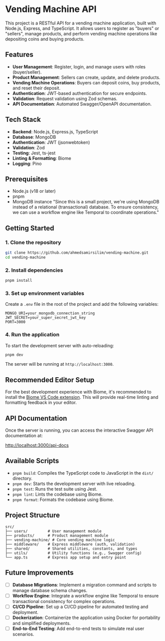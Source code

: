 # Vending Machine API

This project is a RESTful API for a vending machine application, built with Node.js, Express, and TypeScript. It allows users to register as "buyers" or "sellers", manage products, and perform vending machine operations like depositing coins and buying products.

## Features

- **User Management**: Register, login, and manage users with roles (buyer/seller).
- **Product Management**: Sellers can create, update, and delete products.
- **Vending Machine Operations**: Buyers can deposit coins, buy products, and reset their deposit.
- **Authentication**: JWT-based authentication for secure endpoints.
- **Validation**: Request validation using Zod schemas.
- **API Documentation**: Automated Swagger/OpenAPI documentation.

## Tech Stack

- **Backend**: Node.js, Express.js, TypeScript
- **Database**: MongoDB
- **Authentication**: JWT (jsonwebtoken)
- **Validation**: Zod
- **Testing**: Jest, ts-jest
- **Linting & Formatting**: Biome
- **Logging**: Pino

## Prerequisites

- Node.js (v18 or later)
- pnpm
- MongoDB instance "Since this is a small project, we're using MongoDB instead of a relational (transactional) database. To ensure consistency, we can use a workflow engine like Temporal to coordinate operations."

## Getting Started

### 1. Clone the repository

```bash
git clone https://github.com/ahmedsamirsilim/vending-machine.git
cd vending-machine
```

### 2. Install dependencies

```bash
pnpm install
```

### 3. Set up environment variables

Create a `.env` file in the root of the project and add the following variables:

```env
MONGO_URI=your_mongodb_connection_string
JWT_SECRET=your_super_secret_jwt_key
PORT=3000
```

### 4. Run the application

To start the development server with auto-reloading:

```bash
pnpm dev
```

The server will be running at `http://localhost:3000`.

## Recommended Editor Setup

For the best development experience with Biome, it's recommended to install the [Biome VS Code extension](https://marketplace.visualstudio.com/items?itemName=biomejs.biome). This will provide real-time linting and formatting feedback in your editor.

## API Documentation

Once the server is running, you can access the interactive Swagger API documentation at:

[http://localhost:3000/api-docs](http://localhost:3000/api-docs)

## Available Scripts

- `pnpm build`: Compiles the TypeScript code to JavaScript in the `dist/` directory.
- `pnpm dev`: Starts the development server with live reloading.
- `pnpm test`: Runs the test suite using Jest.
- `pnpm lint`: Lints the codebase using Biome.
- `pnpm format`: Formats the codebase using Biome.

## Project Structure

```
src/
├── users/         # User management module
├── products/      # Product management module
├── vending-machine/ # Core vending machine logic
├── middleware/    # Express middleware (auth, validation)
├── shared/        # Shared utilities, constants, and types
├── utils/         # Utility functions (e.g., Swagger config)
└── app.ts         # Express app setup and entry point
```

## Future Improvements

- [ ] **Database Migrations**: Implement a migration command and scripts to manage database schema changes.
- [ ] **Workflow Engine**: Integrate a workflow engine like Temporal to ensure transactional consistency for complex operations.
- [ ] **CI/CD Pipeline**: Set up a CI/CD pipeline for automated testing and deployment.
- [ ] **Dockerization**: Containerize the application using Docker for portability and simplified deployments.
- [ ] **End-to-End Testing**: Add end-to-end tests to simulate real user scenarios.
